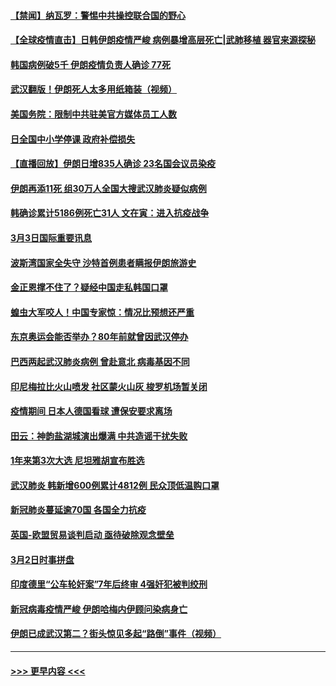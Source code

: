 #### [【禁闻】纳瓦罗：警惕中共操控联合国的野心](../pages/prog202/a102791040.md?t=03040602) 
#### [【全球疫情直击】日韩伊朗疫情严峻 病例暴增高层死亡|武肺移植 器官来源探秘](../pages/prog202/a102791016.md?t=03040602) 
#### [韩国病例破5千 伊朗疫情负责人确诊 77死](../pages/prog202/a102790954.md?t=03040602) 
#### [武汉翻版！伊朗死人太多用纸箱装（视频）](../pages/prog202/a102790888.md?t=03040602) 
#### [美国务院：限制中共驻美官方媒体员工人数](../pages/prog202/a102790926.md?t=03040602) 
#### [日全国中小学停课 政府补偿损失](../pages/prog202/a102790884.md?t=03040602) 
#### [【直播回放】伊朗日增835人确诊 23名国会议员染疫](../pages/prog202/a102789798.md?t=03040602) 
#### [伊朗再添11死 组30万人全国大搜武汉肺炎疑似病例](../pages/prog202/a102790794.md?t=03040602) 
#### [韩确诊累计5186例死亡31人 文在寅：进入抗疫战争](../pages/prog202/a102790745.md?t=03040602) 
#### [3月3日国际重要讯息](../pages/prog202/a102790710.md?t=03040602) 
#### [波斯湾国家全失守 沙特首例患者瞒报伊朗旅游史](../pages/prog202/a102790650.md?t=03040602) 
#### [金正恩撑不住了？疑经中国走私韩国口罩](../pages/prog202/a102790707.md?t=03040602) 
#### [蝗虫大军咬人！中国专家惊：情况比预想还严重](../pages/prog202/a102790691.md?t=03040602) 
#### [东京奥运会能否举办？80年前就曾因武汉停办](../pages/prog202/a102790620.md?t=03040602) 
#### [巴西两起武汉肺炎病例 曾赴意北 病毒基因不同](../pages/prog202/a102790556.md?t=03040602) 
#### [印尼梅拉比火山喷发 社区蒙火山灰 梭罗机场暂关闭](../pages/prog202/a102790520.md?t=03040602) 
#### [疫情期间 日本人德国看球 遭保安要求离场](../pages/prog202/a102790508.md?t=03040602) 
#### [田云：神韵盐湖城演出爆满 中共造谣干扰失败](../pages/prog202/a102790485.md?t=03040602) 
#### [1年来第3次大选 尼坦雅胡宣布胜选](../pages/prog202/a102790417.md?t=03040602) 
#### [武汉肺炎 韩新增600例累计4812例 民众顶低温购口罩](../pages/prog202/a102790401.md?t=03040602) 
#### [新冠肺炎蔓延逾70国 各国全力抗疫](../pages/prog202/a102790236.md?t=03040602) 
#### [英国-欧盟贸易谈判启动 亟待破除观念壁垒](../pages/prog202/a102790228.md?t=03040602) 
#### [3月2日时事拼盘](../pages/prog202/a102790164.md?t=03040602) 
#### [印度德里“公车轮奸案”7年后终审 4强奸犯被判绞刑](../pages/prog202/a102790103.md?t=03040602) 
#### [新冠病毒疫情严峻 伊朗哈梅内伊顾问染病身亡](../pages/prog202/a102790109.md?t=03040602) 
#### [伊朗已成武汉第二？街头惊见多起“路倒”事件（视频）](../pages/prog202/a102790042.md?t=03040602) 

----
#### [ >>> 更早内容 <<< ](../indexes/prog202-earlier.md)
